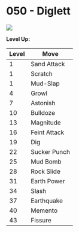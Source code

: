 # 050 - Diglett
![][050]

**Level Up:**

Level | Move
---   | ---
  1   | Sand Attack
  1   | Scratch
  1   | Mud-Slap
  4   | Growl
  7   | Astonish
 10   | Bulldoze
 13   | Magnitude
 16   | Feint Attack
 19   | Dig
 22   | Sucker Punch
 25   | Mud Bomb
 28   | Rock Slide
 31   | Earth Power
 34   | Slash
 37   | Earthquake
 40   | Memento
 43   | Fissure



[050]: /img/pokemon/050.png
